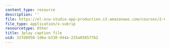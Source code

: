 ```yaml
---
content_type: resource
description: ''
file: https://ol-ocw-studio-app-production.s3.amazonaws.com/courses/2-003sc-engineering-dynamics-fall-2011/32fd89501d6ab330944a235a058577b2_jROTMB142T0.srt
file_type: application/x-subrip
resourcetype: Other
title: 3play caption file
uid: 32fd8950-1d6a-b330-944a-235a058577b2
---
```

